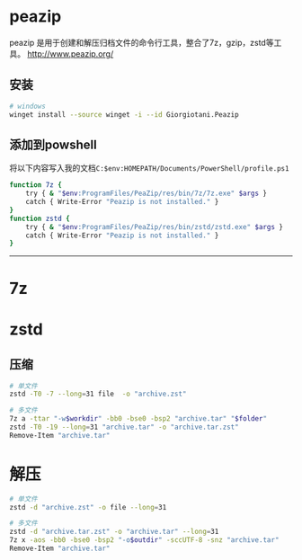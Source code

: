 # peazip
peazip 是用于创建和解压归档文件的命令行工具，整合了7z，gzip，zstd等工具。
http://www.peazip.org/
## 安装
```sh
# windows
winget install --source winget -i --id Giorgiotani.Peazip
```
## 添加到powshell
将以下内容写入我的文档`C:$env:HOMEPATH/Documents/PowerShell/profile.ps1`
```sh
function 7z { 
    try { & "$env:ProgramFiles/PeaZip/res/bin/7z/7z.exe" $args }
    catch { Write-Error "Peazip is not installed." } 
}
function zstd {
    try { & "$env:ProgramFiles/PeaZip/res/bin/zstd/zstd.exe" $args }
    catch { Write-Error "Peazip is not installed." } 
}
```
---
# 7z

# zstd
## 压缩
```sh
# 单文件
zstd -T0 -7 --long=31 file  -o "archive.zst"

# 多文件
7z a -ttar "-w$workdir" -bb0 -bse0 -bsp2 "archive.tar" "$folder" 
zstd -T0 -19 --long=31 "archive.tar" -o "archive.tar.zst"
Remove-Item "archive.tar"
```
# 解压
```sh
# 单文件
zstd -d "archive.zst" -o file --long=31

# 多文件
zstd -d "archive.tar.zst" -o "archive.tar" --long=31
7z x -aos -bb0 -bse0 -bsp2 "-o$outdir" -sccUTF-8 -snz "archive.tar"
Remove-Item "archive.tar"
```
